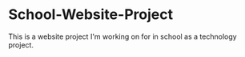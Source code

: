 # School-Website-Project
This is a website project I'm working on for in school as a technology project.
